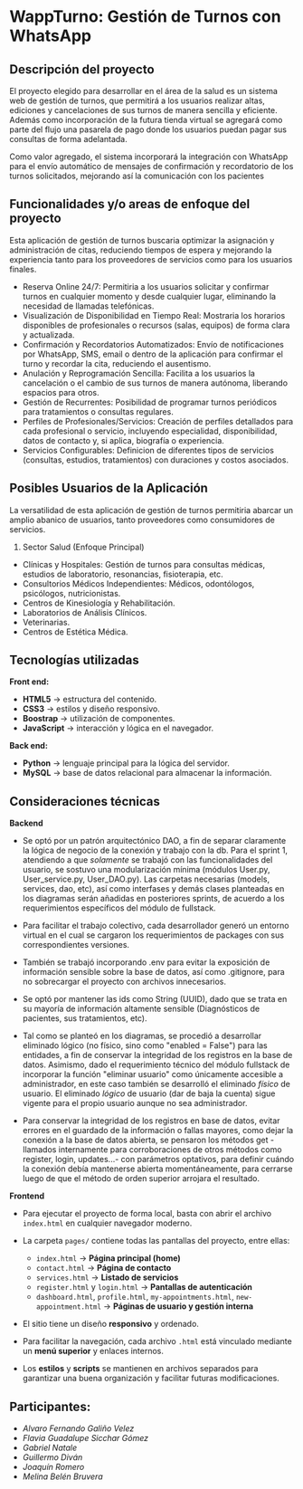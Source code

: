 # WappTurno: Gestión de Turnos con WhatsApp

## Descripción del proyecto
El proyecto elegido para desarrollar en el área de la salud es un sistema web de gestión de turnos, que permitirá a los usuarios realizar altas, ediciones y cancelaciones de sus turnos de manera sencilla y eficiente. Además como incorporación de la futura tienda virtual se agregará como parte del flujo una pasarela de pago donde los usuarios puedan pagar sus consultas de forma adelantada.

Como valor agregado, el sistema incorporará la integración con WhatsApp para el envío automático de mensajes de confirmación y recordatorio de los turnos solicitados, mejorando así la comunicación con los pacientes


## Funcionalidades y/o areas de enfoque del proyecto 

Esta aplicación de gestión de turnos buscaria optimizar la asignación y administración de citas, reduciendo tiempos de espera y mejorando la experiencia tanto para los proveedores de servicios como para los usuarios finales.

- Reserva Online 24/7: Permitiria a los usuarios solicitar y confirmar turnos en cualquier momento y desde cualquier lugar, eliminando la necesidad de llamadas telefónicas.
- Visualización de Disponibilidad en Tiempo Real: Mostraria los horarios disponibles de profesionales o recursos (salas, equipos) de forma clara y actualizada.
- Confirmación y Recordatorios Automatizados: Envío de notificaciones por WhatsApp, SMS, email o dentro de la aplicación para confirmar el turno y recordar la cita, reduciendo el ausentismo.
- Anulación y Reprogramación Sencilla: Facilita a los usuarios la cancelación o el cambio de sus turnos de manera autónoma, liberando espacios para otros.
- Gestión de Recurrentes: Posibilidad de programar turnos periódicos para tratamientos o consultas regulares.
- Perfiles de Profesionales/Servicios: Creación de perfiles detallados para cada profesional o servicio, incluyendo especialidad, disponibilidad, datos de contacto y, si aplica, biografía o experiencia.
- Servicios Configurables: Definicion de diferentes tipos de servicios (consultas, estudios, tratamientos) con duraciones y costos asociados.

## Posibles Usuarios de la Aplicación
La versatilidad de esta aplicación de gestión de turnos permitiria abarcar un amplio abanico de usuarios, tanto proveedores como consumidores de servicios.

1. Sector Salud (Enfoque Principal)

- Clínicas y Hospitales: Gestión de turnos para consultas médicas, estudios de laboratorio, resonancias, fisioterapia, etc.
- Consultorios Médicos Independientes: Médicos, odontólogos, psicólogos, nutricionistas.
- Centros de Kinesiología y Rehabilitación.
- Laboratorios de Análisis Clínicos.
- Veterinarias.
- Centros de Estética Médica.


## Tecnologías utilizadas
**Front end:**
- **HTML5** → estructura del contenido.
- **CSS3** → estilos y diseño responsivo.
- **Boostrap** → utilización de componentes.
- **JavaScript** → interacción y lógica en el navegador.

**Back end:**
- **Python** → lenguaje principal para la lógica del servidor.
- **MySQL** → base de datos relacional para almacenar la información.


## Consideraciones técnicas
**Backend**
- Se optó por un patrón arquitectónico DAO, a fin de separar claramente la lógica de negocio de la conexión y trabajo con la db. Para el sprint 1, atendiendo a que *solamente* se trabajó con las funcionalidades del usuario, se sostuvo una modularización mínima (módulos User.py, User_service.py, User_DAO.py). Las carpetas necesarias (models, services, dao, etc), así como interfases y demás clases planteadas en los diagramas serán añadidas en posteriores sprints, de acuerdo a los requerimientos específicos del módulo de fullstack. 

- Para facilitar el trabajo colectivo, cada desarrollador generó un entorno virtual en el cual se cargaron los requerimientos de packages con sus correspondientes versiones.

- También se trabajó incorporando .env para evitar la exposición de información sensible sobre la base de datos, así como .gitignore, para no sobrecargar el proyecto con archivos innecesarios.

- Se optó por mantener las ids como String (UUID), dado que se trata en su mayoría de información altamente sensible (Diagnósticos de pacientes, sus tratamientos, etc).

- Tal como se planteó en los diagramas, se procedió a desarrollar eliminado lógico (no físico, sino como "enabled = False") para las entidades, a fin de conservar la integridad de los registros en la base de datos. Asimismo, dado el requerimiento técnico del módulo fullstack de incorporar la función "eliminar usuario" como únicamente accesible a administrador, en este caso también se desarrolló el eliminado *físico* de usuario. El eliminado *lógico* de usuario (dar de baja la cuenta) sigue vigente para el propio usuario aunque no sea administrador.

- Para conservar la integridad de los registros en base de datos, evitar errores en el guardado de la información o fallas mayores, como dejar la conexión a la base de datos abierta, se pensaron los métodos get -llamados internamente para corroboraciones de otros métodos como register, login, updates...- con parámetros optativos, para definir cuándo la conexión debía mantenerse abierta momentáneamente, para cerrarse luego de que el método de orden superior arrojara el resultado.

**Frontend**
- Para ejecutar el proyecto de forma local, basta con abrir el archivo `index.html` en cualquier navegador moderno.

- La carpeta `pages/` contiene todas las pantallas del proyecto, entre ellas:
    - `index.html` → **Página principal (home)**
    - `contact.html` → **Página de contacto**
    - `services.html` → **Listado de servicios**
    - `register.html` y `login.html` → **Pantallas de autenticación**
    - `dashboard.html`, `profile.html`, `my-appointments.html`, `new-appointment.html` → **Páginas de usuario y gestión interna**
- El sitio tiene un diseño **responsivo** y ordenado.  
- Para facilitar la navegación, cada archivo `.html` está vinculado mediante un **menú superior** y enlaces internos.  
- Los **estilos** y **scripts** se mantienen en archivos separados para garantizar una buena organización y facilitar futuras modificaciones.  


## Participantes:
 - *Alvaro Fernando Galiño Velez*
 - *Flavia Guadalupe Sicchar Gómez*
 - *Gabriel Natale* 
 - *Guillermo Diván*
 - *Joaquín Romero* 
 - *Melina Belén Bruvera*
